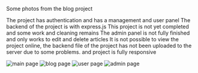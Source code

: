Some photos from the blog project

The project has authentication and has a management and user panel
The backend of the project is with express.js
This project is not yet completed and some work and cleaning remains
The admin panel is not fully finished and only works to edit and delete articles
It is not possible to view the project online, the backend file of the project has not been uploaded to the server due to some problems.
and project is fully responsive

![main page](https://github.com/alifcpr/Article-webapp/assets/71038253/e7de614a-754b-4e7b-89a1-f3723d54eb21)
![blog page](https://github.com/alifcpr/Article-webapp/assets/71038253/39888c2b-a870-40d4-830c-bf0e63f2d9cb)
![user page](https://github.com/alifcpr/Article-webapp/assets/71038253/25d43da5-11ed-405f-8664-249e477194b4)
![admin page](https://github.com/alifcpr/Article-webapp/assets/71038253/fcbc905b-79a7-4565-9c38-083fc749061b)
